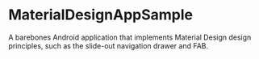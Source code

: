 # MaterialDesignAppSample
A barebones Android application that implements Material Design design principles, such as the slide-out navigation drawer and FAB.

